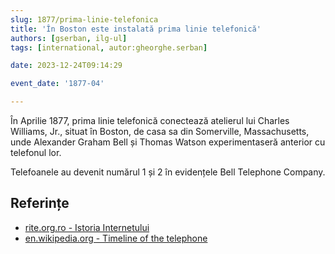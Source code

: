 ```yaml
---
slug: 1877/prima-linie-telefonica
title: 'În Boston este instalată prima linie telefonică'
authors: [gserban, ilg-ul]
tags: [international, autor:gheorghe.serban]

date: 2023-12-24T09:14:29

event_date: '1877-04'

---
```


În Aprilie 1877, prima linie telefonică conectează atelierul lui
Charles Williams, Jr., situat în Boston, de casa sa din Somerville,
Massachusetts, unde Alexander
Graham Bell și Thomas Watson experimentaseră anterior cu
telefonul lor.

<!-- truncate -->

Telefoanele au devenit numărul 1 și 2 în evidențele Bell Telephone Company.

## Referințe

- [rite.org.ro - Istoria Internetului](https://rite.org.ro/istoria-internetului/)
- [en.wikipedia.org - Timeline of the telephone](https://en.wikipedia.org/wiki/Timeline_of_the_telephone)
